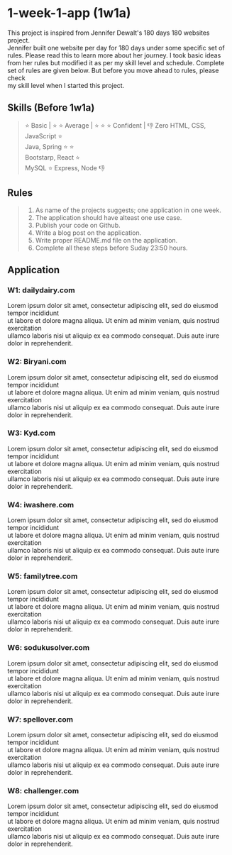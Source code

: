# 1-week-1-app (1w1a)

This project is inspired from Jennifer Dewalt's 180 days 180 websites project.  
Jennifer built one website per day for 180 days under some specific set of  
rules. Please read this to learn more about her journey. I took basic ideas  
from her rules but modified it as per my skill level and schedule. Complete  
set of rules are given below. But before you move ahead to rules, please check  
my skill level when I started this project.

## Skills (Before 1w1a)

> :star: Basic  |  :star: :star: Average | :star: :star: :star: Confident | :thumbsdown: Zero
HTML, CSS, JavaScript :star:  
Java, Spring :star: :star:  
Bootstarp, React  :star:  
MySQL  :star:
Express, Node  :thumbsdown:

## Rules
> 1. As name of the projects suggests; one application in one week.  
> 2. The application should have alteast one use case.
> 3. Publish your code on Github.    
> 4. Write a blog post on the application.    
> 5. Write proper README.md file on the application.   
> 6. Complete all these steps before Suday 23:50 hours.  

## Application

### W1: dailydairy.com

Lorem ipsum dolor sit amet, consectetur adipiscing elit, sed do eiusmod tempor incididunt  
ut labore et dolore magna aliqua. Ut enim ad minim veniam, quis nostrud exercitation   
ullamco laboris nisi ut aliquip ex ea commodo consequat. Duis aute irure dolor in reprehenderit.  

### W2: Biryani.com

Lorem ipsum dolor sit amet, consectetur adipiscing elit, sed do eiusmod tempor incididunt  
ut labore et dolore magna aliqua. Ut enim ad minim veniam, quis nostrud exercitation   
ullamco laboris nisi ut aliquip ex ea commodo consequat. Duis aute irure dolor in reprehenderit. 

### W3: Kyd.com 

Lorem ipsum dolor sit amet, consectetur adipiscing elit, sed do eiusmod tempor incididunt  
ut labore et dolore magna aliqua. Ut enim ad minim veniam, quis nostrud exercitation   
ullamco laboris nisi ut aliquip ex ea commodo consequat. Duis aute irure dolor in reprehenderit. 

### W4: iwashere.com

Lorem ipsum dolor sit amet, consectetur adipiscing elit, sed do eiusmod tempor incididunt  
ut labore et dolore magna aliqua. Ut enim ad minim veniam, quis nostrud exercitation   
ullamco laboris nisi ut aliquip ex ea commodo consequat. Duis aute irure dolor in reprehenderit. 

### W5: familytree.com

Lorem ipsum dolor sit amet, consectetur adipiscing elit, sed do eiusmod tempor incididunt  
ut labore et dolore magna aliqua. Ut enim ad minim veniam, quis nostrud exercitation   
ullamco laboris nisi ut aliquip ex ea commodo consequat. Duis aute irure dolor in reprehenderit. 

### W6: sodukusolver.com

Lorem ipsum dolor sit amet, consectetur adipiscing elit, sed do eiusmod tempor incididunt  
ut labore et dolore magna aliqua. Ut enim ad minim veniam, quis nostrud exercitation   
ullamco laboris nisi ut aliquip ex ea commodo consequat. Duis aute irure dolor in reprehenderit. 

### W7: spellover.com

Lorem ipsum dolor sit amet, consectetur adipiscing elit, sed do eiusmod tempor incididunt  
ut labore et dolore magna aliqua. Ut enim ad minim veniam, quis nostrud exercitation   
ullamco laboris nisi ut aliquip ex ea commodo consequat. Duis aute irure dolor in reprehenderit. 

### W8: challenger.com

Lorem ipsum dolor sit amet, consectetur adipiscing elit, sed do eiusmod tempor incididunt  
ut labore et dolore magna aliqua. Ut enim ad minim veniam, quis nostrud exercitation   
ullamco laboris nisi ut aliquip ex ea commodo consequat. Duis aute irure dolor in reprehenderit. 

